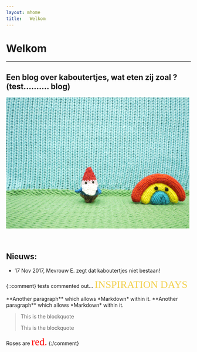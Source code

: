 ```yaml
---
layout: mhome
title:   Welkom
---
```


# Welkom
---  

## Een blog over kaboutertjes, wat eten zij zoal ? (test.......... blog)     

![](images/kabouter.gif)       
      
<br>     

## Nieuws:

 - 17 Nov 2017, Mevrouw E. zegt dat kaboutertjes niet bestaan!

{::comment}
tests commented out...
<span style="color: #f2cf4a; font-family: Babas; font-size: 2em;">INSPIRATION DAYS</span>
<p class='foo' markdown='1'>
**Another paragraph** which allows *Markdown* within it.   
**Another paragraph** which allows *Markdown* within it.
</p>

<blockquote id="id" class="foo">
    <p>This is the blockquote</p>
    <p>This is the blockquote</p>
</blockquote>
Roses are <span style="color:red; font-family:Georgia; font-size:2em;">red.</span>
{:/comment}

